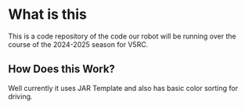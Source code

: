 # What is this

This is a code repository of the code our robot will be running over the course of the 2024-2025 season for V5RC.

## How Does this Work?

Well currently it uses JAR Template and also has basic color sorting for driving. 
